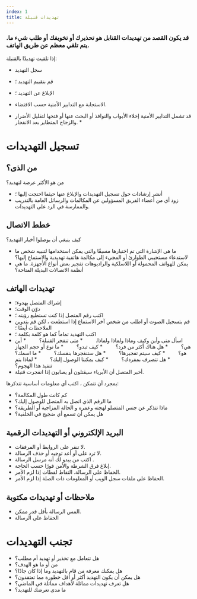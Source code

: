 ```yaml
---
index: 1
title: تهديدات قنبلة
---
```

### قد يكون القصد من تهديدات القنابل هو تحذيرك أو تخويفك أو طلب شيء ما. يتم تلقي معظم عن طريق الهاتف.

إذا تلقيت تهديدًا بالقنبلة:

* سجل التهديد
* قم بتقييم التهديد ؛
* الإبلاغ عن التهديد ؛
* الاستجابة مع التدابير الأمنية حسب الاقتضاء.

* قد تشمل التدابير الأمنية إخلاء الأبواب والنوافذ أو البحث عنها أو فتحها لتقليل الأضرار والزجاج المتطاير بعد الانفجار. *

# تسجيل التهديدات

## من الذى؟

من هو الأكثر عرضة لتهديد؟

* أنشر إرشادات حول تسجيل التهديدات والإبلاغ عنها حيثما احتجت إليها ؛
* زود أي من أعضاء الفريق المسؤولين عن المكالمات والرسائل العامة بالتدريب والممارسة في الرد على التهديدات.

## خطط الاتصال

كيف ينبغي أن يوصلوا أخبار التهديد؟

* ما هي الإشارة التي تم اختبارها مسبقًا والتي يمكن استخدامها لتنبيه شخص ما لاستدعاء مستجيبي الطوارئ أو المجيء إلى مكالمة هاتفية تهديدية والاستماع إليها؟
* يمكن للهواتف المحمولة أو اللاسلكية والراديوهات تفجير بعض أنواع الأجهزة. ما هي أنظمة الاتصالات البديلة المتاحة؟

## تهديدات الهاتف

* إشراك المتصل بهدوء؛
* دوّن  الوقت؛
* اكتب رقم المتصل إذا كنت تستطيع رؤيته ؛
* قم بتسجيل الصوت أو اطلب من شخص آخر الاستماع إذا استطعت ، لكن قم بتدوين الملاحظات أيضًا ؛
* اكتب التهديد تماماً كما هو كلمة بكلمة ؛
* اسأل متى وأين وكيف وماذا ولماذا ولماذا.
        * متى تنفجر القنبلة؟
        * أين هي؟
        * هل هناك أكثر من فرد؟
        * كيف تبدو؟
        * ما نوع أو حجم الجهاز هو؟
        * كيف سيتم تفجيرها؟
        * هل ستنفجرها بنفسك؟
        * ما اسمك؟
        * هل تتصرف بمفردك؟
        * كيف يمكننا الوصول إليك؟
        * لماذا يتم تنفيذ هذا الهجوم؟
* أخبر المتصل أن الأبرياء سيقتلون أو يصابون إذا انفجرت قنبلة.

بمجرد أن تتمكن ، اكتب أي معلومات أساسية تتذكرها:

* كم كانت طول المكالمة؟
* ما الرقم الذي اتصل به المتصل للوصول إليك؟
* ماذا تتذكر عن جنس المتصلو لهجته وعمره و الحالة المزاجية أو الطريقة؟
* هل يمكن أن تسمع أي ضجيج في الخلفية؟

## البريد الإلكتروني أو التهديدات الرقمية

* لا تنقر على الروابط أو المرفقات.
* لا ترد على أو أعد توجيه أو حذف الرسالة.
* اكتب من يبدو لك أنه مرسل الرسالة .
* إبلاغ فرق الشرطة والأمن فورًا حسب الحاجة.
* الحفاظ على الرسالة. التقاط لقطات إذا لزم الأمر.
* الحفاظ على ملفات سجل الويب أو المعلومات ذات الصلة إذا لزم الأمر.

## ملاحظات أو تهديدات مكتوبة

* المس الرسالة بأقل قدر ممكن.
* الحفاظ على الرسالة

# تجنب التهديدات

* هل تتعامل مع تحذير أو تهديد أم مطلب؟
* من أو ما هو الهدف؟
* هل يمكنك معرفة من قام بالتهديد وما إذا كان جادًا؟
* هل يمكن أن يكون التهديد أكثر أو أقل خطورة مما تعتقدون؟
* هل تعرف تهديدات مماثلة لأهداف مماثلة في الماضي؟
* ما مدى تعرضك للتهديد؟